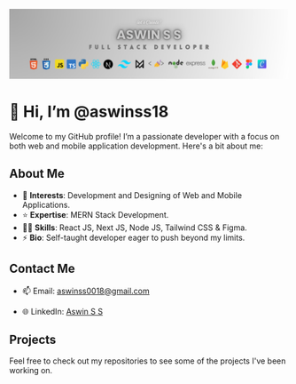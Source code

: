 ![Cover Image](https://github.com/aswinss18/aswinss18/raw/main/images/images/Aswin.png)

# 👋 Hi, I’m @aswinss18

Welcome to my GitHub profile! I’m a passionate developer with a focus on both web and mobile application development. Here's a bit about me:

## About Me

- 💟 **Interests**: Development and Designing of Web and Mobile Applications.
- ⭐ **Expertise**: MERN Stack Development.
- 🤹🏼 **Skills**: React JS, Next JS, Node JS, Tailwind CSS & Figma.
- ⚡ **Bio**: Self-taught developer eager to push beyond my limits.

## Contact Me

- 📫 Email: [aswinss0018@gmail.com](mailto:aswinss0018@gmail.com)

- 🌐 LinkedIn: [Aswin S S](https://www.linkedin.com/in/aswin-s-s-632405306?utm_source=share&utm_campaign=share_via&utm_content=profile&utm_medium=android_app)

## Projects

Feel free to check out my repositories to see some of the projects I've been working on. 



<!---
aswinss18/aswinss18 is a ✨ special ✨ repository because its `README.md` (this file) appears on your GitHub profile.
You can click the Preview link to take a look at your changes.
--->
